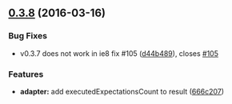 <a name="0.3.8"></a>
## [0.3.8](https://github.com/karma-runner/karma-jasmine/compare/v0.3.7...v0.3.8) (2016-03-16)


### Bug Fixes

* v0.3.7 does not work in ie8 fix #105 ([d44b489](https://github.com/karma-runner/karma-jasmine/commit/d44b489)), closes [#105](https://github.com/karma-runner/karma-jasmine/issues/105)

### Features

* **adapter:** add executedExpectationsCount to result ([666c207](https://github.com/karma-runner/karma-jasmine/commit/666c207))



